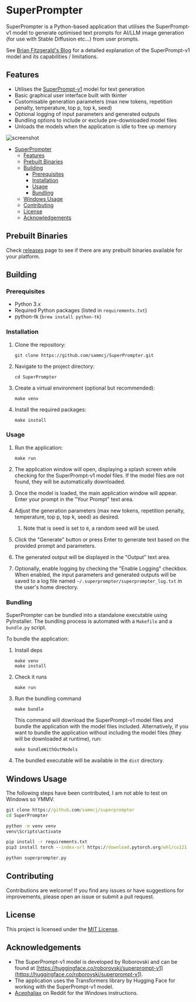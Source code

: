 # SuperPrompter

SuperPrompter is a Python-based application that utilises the SuperPrompt-v1 model to generate optimised text prompts for AI/LLM image generation (for use with Stable Diffusion etc...) from user prompts.

See [Brian Fitzgerald's Blog](https://brianfitzgerald.xyz/prompt-augmentation/) for a detailed explanation of the SuperPrompt-v1 model and its capabilities / limitations.

## Features

- Utilises the [SuperPrompt-v1](https://huggingface.co/roborovski/superprompt-v1) model for text generation
- Basic graphical user interface built with tkinter
- Customisable generation parameters (max new tokens, repetition penalty, temperature, top p, top k, seed)
- Optional logging of input parameters and generated outputs
- Bundling options to include or exclude pre-downloaded model files
- Unloads the models when the application is idle to free up memory

![screenshot](https://github.com/sammcj/superprompter/assets/862951/0da94b0d-0ae9-4043-ab45-6daac2859443)

- [SuperPrompter](#superprompter)
  - [Features](#features)
  - [Prebuilt Binaries](#prebuilt-binaries)
  - [Building](#building)
    - [Prerequisites](#prerequisites)
    - [Installation](#installation)
    - [Usage](#usage)
    - [Bundling](#bundling)
  - [Windows Usage](#windows-usage)
  - [Contributing](#contributing)
  - [License](#license)
  - [Acknowledgements](#acknowledgements)

## Prebuilt Binaries

Check [releases](https://github.com/sammcj/superprompter/releases) page to see if there are any prebuilt binaries available for your platform.

## Building

### Prerequisites

- Python 3.x
- Required Python packages (listed in `requirements.txt`)
- python-tk (`brew install python-tk`)

### Installation

1. Clone the repository:

   ```shell
   git clone https://github.com/sammcj/SuperPrompter.git
   ```

2. Navigate to the project directory:

   ```shell
   cd SuperPrompter
   ```

3. Create a virtual environment (optional but recommended):

   ```shell
   make venv
   ```

4. Install the required packages:

   ```shell
   make install
   ```

### Usage

1. Run the application:

   ```shell
   make run
   ```

2. The application window will open, displaying a splash screen while checking for the SuperPrompt-v1 model files. If the model files are not found, they will be automatically downloaded.
3. Once the model is loaded, the main application window will appear. Enter your prompt in the "Your Prompt" text area.
4. Adjust the generation parameters (max new tokens, repetition penalty, temperature, top p, top k, seed) as desired.
   1. Note that is seed is set to `0`, a random seed will be used.
5. Click the "Generate" button or press Enter to generate text based on the provided prompt and parameters.
6. The generated output will be displayed in the "Output" text area.
7. Optionally, enable logging by checking the "Enable Logging" checkbox. When enabled, the input parameters and generated outputs will be saved to a log file named `~/.superprompter/superprompter_log.txt` in the user's home directory.

### Bundling

SuperPrompter can be bundled into a standalone executable using PyInstaller. The bundling process is automated with a `Makefile` and a `bundle.py` script.

To bundle the application:

1. Install deps

   ```shell
   make venv
   make install
   ```

2. Check it runs

   ```shell
   make run
   ```

3. Run the bundling command

   ```shell
   make bundle
   ```

   This command will download the SuperPrompt-v1 model files and bundle the application with the model files included.
   Alternatively, if you want to bundle the application without including the model files (they will be downloaded at runtime), run:

   ```shell
   make bundleWithOutModels
   ```

4. The bundled executable will be available in the `dist` directory.

## Windows Usage

The following steps have been contributed, I am not able to test on Windows so YMMV.

```cmd
git clone https://github.com/sammcj/superprompter
cd SuperPrompter

python -m venv venv
venv\Scripts\activate

pip install -r requirements.txt
pip3 install torch --index-url https://download.pytorch.org/whl/cu121

python superprompter.py
```

## Contributing

Contributions are welcome! If you find any issues or have suggestions for improvements, please open an issue or submit a pull request.

## License

This project is licensed under the [MIT License](LICENSE).

## Acknowledgements

- The SuperPrompt-v1 model is developed by Roborovski and can be found at [https://huggingface.co/roborovski/superprompt-v1](https://huggingface.co/roborovski/superprompt-v1).
- The application uses the Transformers library by Hugging Face for working with the SuperPrompt-v1 model.
- [Acephaliax](https://www.reddit.com/user/Acephaliax/) on Reddit for the Windows instructions.
